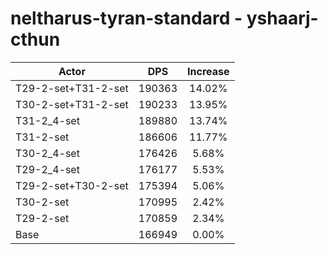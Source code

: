 # neltharus-tyran-standard - yshaarj-cthun
| Actor | DPS | Increase |
|---|:---:|:---:|
|T29-2-set+T31-2-set|190363|14.02%|
|T30-2-set+T31-2-set|190233|13.95%|
|T31-2_4-set|189880|13.74%|
|T31-2-set|186606|11.77%|
|T30-2_4-set|176426|5.68%|
|T29-2_4-set|176177|5.53%|
|T29-2-set+T30-2-set|175394|5.06%|
|T30-2-set|170995|2.42%|
|T29-2-set|170859|2.34%|
|Base|166949|0.00%|
